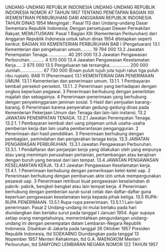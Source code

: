  UNDANG-UNDANG REPUBLIK INDONESIA UNDANG-UNDANG REPUBLIK INDONESIA NOMOR 47 TAHUN 1957 TENTANG PENETAPAN BAGIAN XIII (KEMENTRIAN PERBURUHAN) DARI ANGGARAN REPUBLIK INDONESIA TAHUN DINAS 1954
Mengingat :
 Pasal 113 dari Undang-undang Dasar Sementara Republik Indonesia; Dengan persetujuan Dewan Perwakilan Rakyat;
MEMUTUSKAN:
Pasal 1
Bagian XIII (Kementerian Perburuhan) dari Anggaran Republik Indonesia untuk tahun dinas 1954 ditetapkan seperti berikut: BAGIAN XIII KEMENTERIAN PERBURUHAN BAB I (Pengeluaran) 13.1 Kementerian dan pengeluaran umum......... 19 794 000 13.2 Jawatan Penempatan Tenaga................ 40 291 000 13.3 Jawatan Pengawasan Perburuhan............ 4 570 000 13.4 Jawatan Pengawasan Keselamatan Kerja..... 2 875 000 13.5 Pengeluaran tak tersangka................ 200 000 Jumlah.................. 67 730 000 (Enam puluh tujuh juta tujuh ratus tiga puluh ribu rupiah). BAB 11 (Penerimaan) 13.1 KEMENTERIAN DAN PENERIMAAN UMUM.
13.1.1 Kementerian dan penerimaan umum.
13.1.1. 1 Pembayaran kembali persekot-persekot.
13.1.1. 2 Penerimaan yang berhadapan dengan ongkos keperluan pegawai. 3 Penerimaan berhubung dengan penerbitan majalah dan sebagainya. 4 Penerimaan-penerimaan yang berhubung dengan penyelenggaraan jaminan sosial. 5 Hasil dari penjualan barang-barang. 6 Penerimaan karena penyerahan gedung-gedung dinas pada Kementerian Pekerjaan Umum dan Tenaga dan lain-lain instansi.
13.2 JAWATAN PENEMPATAN TENAGA.
13.2.1 Jawatan Penempatan Tenaga.
13.2.1. 1 Pembayaran kembali dari uang pinjaman untuk usaha-usaha pemberian kerja dan lain usaha pemberantasan pengangguran. 2 Penerimaan dari hasil pendidikan. 3 Penerimaan berhubung dengan pembagian, pemindahan dan pengerahan tenaga kerja.
13.3 JAWATAN PENGAWASAN PERBURUHAN.
13.3.1 Jawatan Pengawasan Perburuhan.
13.3.1. 1 Pendaftaran dari perjanjian kerja yang dilakukan oleh yang empunya atau yang memimpin perusahaan pertanian, pertambangan atau kerajinan dengan buruh yang berasal dari lain tempat.
13.4 JAWATAN PENGAWASAN KESELAMATAN KERJA.
13.4.1 Jawatan Pengawasan Keselamatan kerja.
13.4.1. 1 Penerimaan berhubung dengan pemeriksaan ketel-ketel uap. 2 Penerimaan berhubung dengan pembaruan akte izin untuk mempergunakan pesawat uap. 3 Penerimaan retribusi buat pengawasan keselamatan di pabrik- pabrik, bengkel-bengkel atau lain tempat kerja. 4 Penerimaan berhubung dengan pemberian surat-surat cetak dan daftar-daftar guna keperluan pengawasan keselamatan kerja kepada pihak ketiga.
13.5 RUPA-RUPA PENERIMAAN.
13.5.1 Rupa-rupa penerimaan.
13.5.1.1 Lain-lain penerimaan.
Pasal 2
Undang-undang ini mulai berlaku pada hari diundangkan dan berlaku surut pada tanggal I Januari 1954. Agar supaya setiap orang mengetahuinya, memerintahkan pengundangan undang-undang ini dengan penempatan dalam Lembaran-Negara Republik Indonesia. Disahkan di Jakarta pada tanggal 26 Oktober 1957 Presiden Republik Indonesia, ttd SOEKARNO Diundangkan pada tanggal 13 Nopember 1957 Menteri Kehakiman, ttd G.A. MAENGKOM Menteri Perburuhan, ttd SAMYONO LEMBARAN NEGARA NOMOR 122 TAHUN 1957